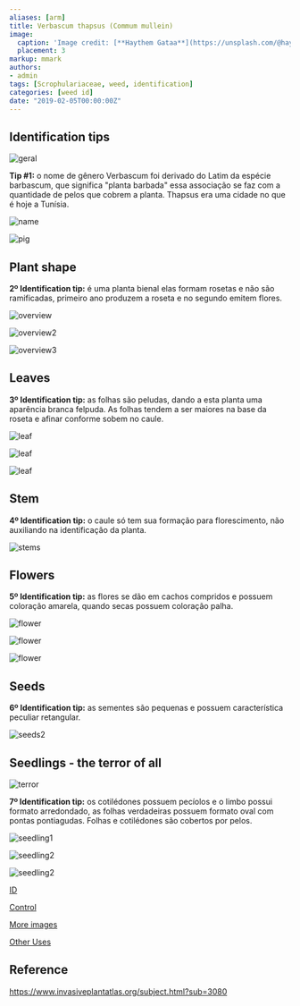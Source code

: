 ```yaml
---
aliases: [arm]
title: Verbascum thapsus (Commum mullein)
image:
  caption: 'Image credit: [**Haythem Gataa**](https://unsplash.com/@haythemgataa?utm_source=unsplash&utm_medium=referral&utm_content=creditCopyText)'
  placement: 3
markup: mmark
authors:
- admin
tags: [Scrophulariaceae, weed, identification]
categories: [weed id]
date: "2019-02-05T00:00:00Z"
---
```

## Identification tips

![geral](https://github.com/vitoranunciato/academic-kickstart/blob/master/content/pt/post/verbascum%20thapsus/image/geral.jpg?raw=true)

**Tip #1:** o nome de gênero Verbascum foi derivado do Latim da espécie barbascum, que significa "planta barbada" essa associação se faz com a quantidade de pelos que cobrem a planta. Thapsus era uma cidade no que é hoje a Tunísia.

![name](https://github.com/vitoranunciato/academic-kickstart/blob/master/content/pt/post/verbascum%20thapsus/image/name.png?raw=true)

![pig](https://media.giphy.com/media/OaLGhdKu5LURO/giphy.gif)

## Plant shape

**2º Identification tip:** é uma planta bienal elas formam rosetas e não são ramificadas, primeiro ano produzem a roseta e no segundo emitem flores.

![overview](https://github.com/vitoranunciato/academic-kickstart/blob/master/content/pt/post/verbascum%20thapsus/image/overview.jpg?raw=true)

![overview2](https://github.com/vitoranunciato/academic-kickstart/blob/master/content/pt/post/verbascum%20thapsus/image/overview2.jpg?raw=true)

![overview3](https://github.com/vitoranunciato/academic-kickstart/blob/master/content/pt/post/verbascum%20thapsus/image/overview3.jpg?raw=true)

## Leaves

**3º Identification tip:** as folhas são peludas, dando a esta planta uma aparência branca felpuda. As folhas tendem a ser maiores na base da roseta e afinar conforme sobem no caule.

![leaf](https://github.com/vitoranunciato/academic-kickstart/blob/master/content/pt/post/verbascum%20thapsus/image/leaf.jpg?raw=true)

![leaf](https://github.com/vitoranunciato/academic-kickstart/blob/master/content/pt/post/verbascum%20thapsus/image/leaves2.jpg?raw=true)

![leaf](https://github.com/vitoranunciato/academic-kickstart/blob/master/content/pt/post/verbascum%20thapsus/image/leaves.jpg?raw=true)

## Stem

**4º Identification tip:** o caule só tem sua formação para florescimento, não auxiliando na identificação da planta.

![stems](https://github.com/vitoranunciato/academic-kickstart/blob/master/content/pt/post/verbascum%20thapsus/image/stems.jpg?raw=true)

## Flowers

**5º Identification tip:** as flores se dão em cachos compridos e possuem coloração amarela, quando secas possuem coloração palha.

![flower](https://github.com/vitoranunciato/academic-kickstart/blob/master/content/pt/post/verbascum%20thapsus/image/flower0.jpg?raw=true)

![flower](https://github.com/vitoranunciato/academic-kickstart/blob/master/content/pt/post/verbascum%20thapsus/image/flower.jpg?raw=true)

![flower](https://github.com/vitoranunciato/academic-kickstart/blob/master/content/pt/post/verbascum%20thapsus/image/flower3.jpg?raw=true)

## Seeds

**6º Identification tip:** as sementes são pequenas e possuem característica peculiar retangular.

![seeds2](https://github.com/vitoranunciato/academic-kickstart/blob/master/content/pt/post/verbascum%20thapsus/image/seeds.jpg?raw=true)

## Seedlings - the terror of all

![terror](https://media.giphy.com/media/hB12dTRJgoiOY/giphy.gif)

**7º Identification tip:** os cotilédones possuem pecíolos e o limbo possui formato arredondado, as folhas verdadeiras possuem formato oval com pontas pontiagudas. Folhas e cotilédones são cobertos por pelos.

![seedling1](https://github.com/vitoranunciato/academic-kickstart/blob/master/content/pt/post/verbascum%20thapsus/image/seedling.jpg?raw=true)

![seedling2](https://github.com/vitoranunciato/academic-kickstart/blob/master/content/pt/post/verbascum%20thapsus/image/seedling1.jpg?raw=true)

![seedling2](https://github.com/vitoranunciato/academic-kickstart/blob/master/content/pt/post/verbascum%20thapsus/image/seedling2.jpg?raw=true)

[ID](https://www.youtube.com/watch?v=egcxEPi3yjM&list=PLdTdglZPyaglMcCmnDfkGdt-qnJ_IJJ57&index=46&t=0s)

[Control](https://www.youtube.com/watch?v=_rlRYnxIsz0&list=PLdTdglZPyaglMcCmnDfkGdt-qnJ_IJJ57&index=45&t=0s)

[More images](https://calphotos.berkeley.edu/cgi/img_query?where-lifeform=any&rel-taxon=contains&where-taxon=Verbascum+thapsus&rel-namesoup=matchphrase&where-namesoup=&rel-location=matchphrase&where-location=&rel-county=eq&where-county=any&rel-state=eq&where-state=any&rel-country=eq&where-country=any&where-collectn=any&rel-photographer=contains&where-photographer=&rel-kwid=equals&where-kwid=&max_rows=24)

[Other Uses](https://pfaf.org/user/Plant.aspx?LatinName=Verbascum+thapsus)

## Reference
https://www.invasiveplantatlas.org/subject.html?sub=3080






